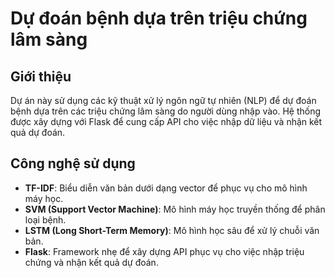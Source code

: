 # Dự đoán bệnh dựa trên triệu chứng lâm sàng

## Giới thiệu
Dự án này sử dụng các kỹ thuật xử lý ngôn ngữ tự nhiên (NLP) để dự đoán bệnh dựa trên các triệu chứng lâm sàng do người dùng nhập vào. Hệ thống được xây dựng với Flask để cung cấp API cho việc nhập dữ liệu và nhận kết quả dự đoán.

## Công nghệ sử dụng
- **TF-IDF**: Biểu diễn văn bản dưới dạng vector để phục vụ cho mô hình máy học.
- **SVM (Support Vector Machine)**: Mô hình máy học truyền thống để phân loại bệnh.
- **LSTM (Long Short-Term Memory)**: Mô hình học sâu để xử lý chuỗi văn bản.
- **Flask**: Framework nhẹ để xây dựng API phục vụ cho việc nhập triệu chứng và nhận kết quả dự đoán.
